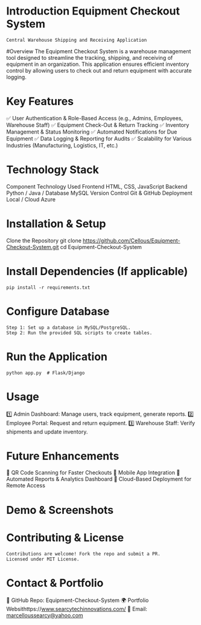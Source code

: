 # Introduction Equipment Checkout System
    Central Warehouse Shipping and Receiving Application

#Overview
The Equipment Checkout System is a warehouse management tool designed to streamline the tracking, shipping, and receiving of equipment in an organization. This application ensures efficient inventory control by allowing users to check out and return equipment with accurate logging.

# Key Features
✅ User Authentication & Role-Based Access (e.g., Admins, Employees, Warehouse Staff)
✅ Equipment Check-Out & Return Tracking
✅ Inventory Management & Status Monitoring
✅ Automated Notifications for Due Equipment
✅ Data Logging & Reporting for Audits
✅ Scalability for Various Industries (Manufacturing, Logistics, IT, etc.)

# Technology Stack
Component	        Technology Used
Frontend	        HTML, CSS, JavaScript 
Backend	            Python / Java / 
Database	        MySQL 
Version Control	    Git & GitHub
Deployment	        Local / Cloud Azure

# Installation & Setup
Clone the Repository
    git clone https://github.com/Cellous/Equipment-Checkout-System.git
    cd Equipment-Checkout-System
    
# Install Dependencies (If applicable)
    pip install -r requirements.txt

# Configure Database
    Step 1: Set up a database in MySQL/PostgreSQL.
    Step 2: Run the provided SQL scripts to create tables.

# Run the Application
    python app.py  # Flask/Django

# Usage
1️⃣ Admin Dashboard: Manage users, track equipment, generate reports.
2️⃣ Employee Portal: Request and return equipment.
3️⃣ Warehouse Staff: Verify shipments and update inventory.

# Future Enhancements
🔹 QR Code Scanning for Faster Checkouts
🔹 Mobile App Integration
🔹 Automated Reports & Analytics Dashboard
🔹 Cloud-Based Deployment for Remote Access

# Demo & Screenshots

# Contributing & License
    Contributions are welcome! Fork the repo and submit a PR.
    Licensed under MIT License.

# Contact & Portfolio
🔗 GitHub Repo: Equipment-Checkout-System
🌍 Portfolio Websithttps://www.searcytechinnovations.com/
📧 Email: marcelloussearcy@yahoo.com
